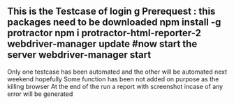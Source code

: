 This is the Testcase of login
g
Prerequest : 
this packages need to be downloaded
npm install -g protractor
npm i protractor-html-reporter-2
webdriver-manager update
#now start the server
webdriver-manager start
---------------------------
Only one testcase has been automated and the other will be automated next weekend hopefully 
Some function has been not added on purpose as the killing browser
At the end of the run a report with screenshot incase of any error will be generated 



